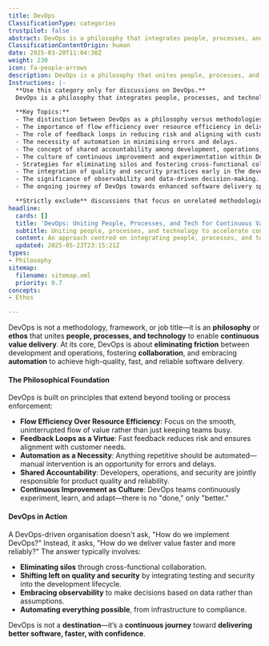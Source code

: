 ```yaml
---
title: DevOps
ClassificationType: categories
trustpilot: false
abstract: DevOps is a philosophy that integrates people, processes, and technology to facilitate continuous value delivery in software development. Originating from the need to bridge the gap between development and operations, it emphasises collaboration and automation to enhance the quality and speed of software delivery. The core principles of DevOps prioritise flow efficiency over mere resource utilisation, advocate for rapid feedback loops to align with customer needs, and promote automation to minimise errors and delays. Additionally, it fosters shared accountability among developers, operations, and security teams, ensuring collective responsibility for product quality. DevOps encourages a culture of continuous improvement, where teams are committed to experimentation and adaptation. In practice, organisations embracing DevOps focus on eliminating silos, integrating quality and security measures early in the development process, leveraging data for informed decision-making, and automating as many processes as possible. This approach is crucial in agile and DevOps environments as it enables organisations to deliver software more reliably and efficiently, ultimately enhancing their ability to respond to market demands and customer expectations. DevOps is viewed not as a final goal but as an ongoing journey towards improved software delivery.
ClassificationContentOrigin: human
date: 2025-03-20T11:04:38Z
weight: 230
icon: fa-people-arrows
description: DevOps is a philosophy that unites people, processes, and technology to deliver continuous value, fostering collaboration, automation, and shared accountability.
Instructions: |-
  **Use this category only for discussions on DevOps.**  
  DevOps is a philosophy that integrates people, processes, and technology to facilitate continuous value delivery, emphasising collaboration, automation, and shared accountability. The scope of this category encompasses the principles, practices, and cultural shifts necessary for effective DevOps implementation.

  **Key Topics:**
  - The distinction between DevOps as a philosophy versus methodologies or job titles.
  - The importance of flow efficiency over resource efficiency in delivering value.
  - The role of feedback loops in reducing risk and aligning with customer needs.
  - The necessity of automation in minimising errors and delays.
  - The concept of shared accountability among development, operations, and security teams.
  - The culture of continuous improvement and experimentation within DevOps teams.
  - Strategies for eliminating silos and fostering cross-functional collaboration.
  - The integration of quality and security practices early in the development lifecycle (shifting left).
  - The significance of observability and data-driven decision-making.
  - The ongoing journey of DevOps towards enhanced software delivery speed and reliability.

  **Strictly exclude** discussions that focus on unrelated methodologies, frameworks, or tools that do not align with the core principles of DevOps, such as specific project management techniques that do not incorporate the DevOps ethos.
headline:
  cards: []
  title: 'DevOps: Uniting People, Processes, and Tech for Continuous Value Delivery'
  subtitle: Uniting people, processes, and technology to accelerate continuous value delivery through collaboration, automation, and rapid feedback loops.
  content: An approach centred on integrating people, processes, and technology to accelerate reliable software delivery through collaboration, automation, rapid feedback loops, and continuous improvement. Posts explore flow efficiency, observability, eliminating organisational silos, shared accountability, and embedding quality and security early, enabling organisations to deliver customer value faster and more confidently.
  updated: 2025-05-23T23:15:21Z
types:
- Philosophy
sitemap:
  filename: sitemap.xml
  priority: 0.7
concepts:
- Ethos

---
```

DevOps is not a methodology, framework, or job title—it is an **philosophy** or **ethos** that unites **people, processes, and technology** to enable **continuous value delivery**. At its core, DevOps is about **eliminating friction** between development and operations, fostering **collaboration**, and embracing **automation** to achieve high-quality, fast, and reliable software delivery.

#### **The Philosophical Foundation**

DevOps is built on principles that extend beyond tooling or process enforcement:

- **Flow Efficiency Over Resource Efficiency**: Focus on the smooth, uninterrupted flow of value rather than just keeping teams busy.
- **Feedback Loops as a Virtue**: Fast feedback reduces risk and ensures alignment with customer needs.
- **Automation as a Necessity**: Anything repetitive should be automated—manual intervention is an opportunity for errors and delays.
- **Shared Accountability**: Developers, operations, and security are jointly responsible for product quality and reliability.
- **Continuous Improvement as Culture**: DevOps teams continuously experiment, learn, and adapt—there is no "done," only "better."

#### **DevOps in Action**

A DevOps-driven organisation doesn't ask, "How do we implement DevOps?" Instead, it asks, "How do we deliver value faster and more reliably?" The answer typically involves:

- **Eliminating silos** through cross-functional collaboration.
- **Shifting left on quality and security** by integrating testing and security into the development lifecycle.
- **Embracing observability** to make decisions based on data rather than assumptions.
- **Automating everything possible**, from infrastructure to compliance.

DevOps is not a **destination**—it’s a **continuous journey** toward **delivering better software, faster, with confidence**.
